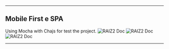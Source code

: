***

## Mobile First e SPA

  Using Mocha with Chajs for test the project.
 ![RAIZ2 Doc](https://mochajs.org/)
 ![RAIZ2 Doc](https://sasuhasa.org/)
 ![RAIZ2 Doc](https://facebook.com/fulana-xpto)

 ***

